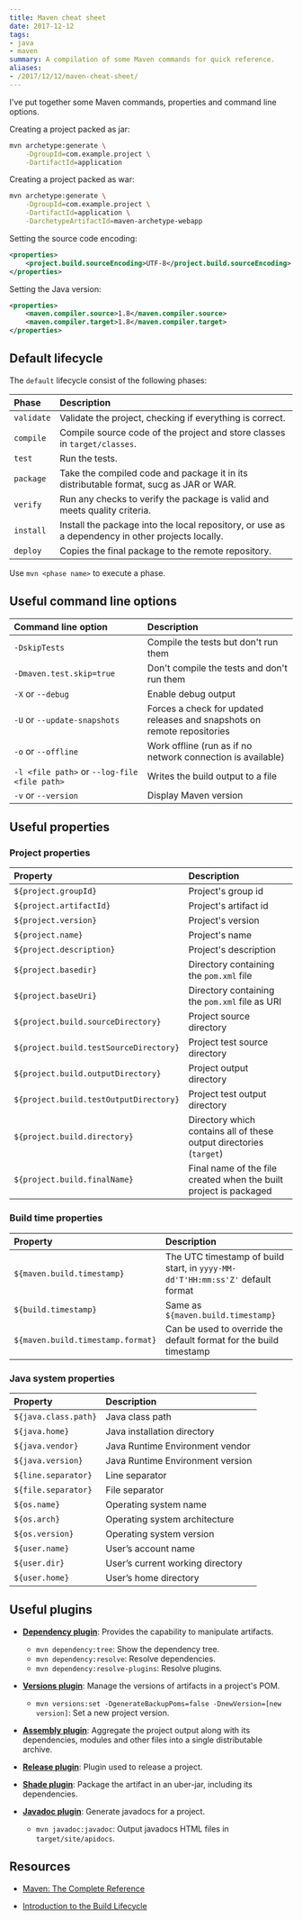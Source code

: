 ```yaml
---
title: Maven cheat sheet
date: 2017-12-12
tags:
- java
- maven
summary: A compilation of some Maven commands for quick reference.
aliases:
- /2017/12/12/maven-cheat-sheet/
---
```


I've put together some Maven commands, properties and command line options.

Creating a project packed as jar:

```bash
mvn archetype:generate \
    -DgroupId=com.example.project \
    -DartifactId=application
```

Creating a project packed as war:

```bash
mvn archetype:generate \
    -DgroupId=com.example.project \
    -DartifactId=application \
    -DarchetypeArtifactId=maven-archetype-webapp
```

Setting the source code encoding:

```xml
<properties>
    <project.build.sourceEncoding>UTF-8</project.build.sourceEncoding>
</properties>
```

Setting the Java version:

```xml
<properties>
    <maven.compiler.source>1.8</maven.compiler.source>
    <maven.compiler.target>1.8</maven.compiler.target>
</properties>
```

## Default lifecycle

The `default` lifecycle consist of the following phases:

| Phase      | Description                                                                                      |
| :--------- | :----------------------------------------------------------------------------------------------- |
| `validate` | Validate the project, checking if everything is correct.                                         |
| `compile`  | Compile source code of the project and store classes in `target/classes`.                        |
| `test`     | Run the tests.                                                                                   |
| `package`  | Take the compiled code and package it in its distributable format, sucg as JAR or WAR.           |
| `verify`   | Run any checks to verify the package is valid and meets quality criteria.                        |
| `install`  | Install the package into the local repository, or use as a dependency in other projects locally. |
| `deploy`   | Copies the final package to the remote repository.                                               |

Use `mvn <phase name>` to execute a phase.

## Useful command line options

| Command line option                          | Description                                                              |
| :------------------------------------------- | :----------------------------------------------------------------------- |
| `-DskipTests`                                | Compile the tests but don't run them                                     |
| `-Dmaven.test.skip=true`                     | Don't compile the tests and don't run them                               |
| `-X` or `--debug`                            | Enable debug output                                                      |
| `-U` or `--update-snapshots`                 | Forces a check for updated releases and snapshots on remote repositories |
| `-o` or `--offline`                          | Work offline (run as if no network connection is available)              |
| `-l <file path>` or `--log-file <file path>` | Writes the build output to a file                                        |
| `-v` or `--version`                          | Display Maven version                                                    |

## Useful properties

### Project properties

| Property                               | Description                                                         |
| :------------------------------------- | :------------------------------------------------------------------ |
| `${project.groupId}`                   | Project's group id                                                  |
| `${project.artifactId}`                | Project's artifact id                                               |
| `${project.version}`                   | Project's version                                                   |
| `${project.name}`                      | Project's name                                                      |
| `${project.description}`               | Project's description                                               |
| `${project.basedir}`                   | Directory containing the `pom.xml` file                             |
| `${project.baseUri}`                   | Directory containing the `pom.xml` file as URI                      |
| `${project.build.sourceDirectory}`     | Project source directory                                            |
| `${project.build.testSourceDirectory}` | Project test source directory                                       |
| `${project.build.outputDirectory}`     | Project output directory                                            |
| `${project.build.testOutputDirectory}` | Project test output directory                                       |
| `${project.build.directory}`           | Directory which contains all of these output directories (`target`) |
| `${project.build.finalName}`           | Final name of the file created when the built project is packaged   |

### Build time properties

| Property                          | Description                                                                    |
| :-------------------------------- | :----------------------------------------------------------------------------- |
| `${maven.build.timestamp}`        | The UTC timestamp of build start, in `yyyy-MM-dd'T'HH:mm:ss'Z'` default format |
| `${build.timestamp}`              | Same as `${maven.build.timestamp}`                                             |
| `${maven.build.timestamp.format}` | Can be used to override the default format for the build timestamp             |

### Java system properties

| Property             | Description                      |
| :------------------- | :------------------------------- |
| `${java.class.path}` | Java class path                  |
| `${java.home}`       | Java installation directory      |
| `${java.vendor}`     | Java Runtime Environment vendor  |
| `${java.version}`    | Java Runtime Environment version |
| `${line.separator}`  | Line separator                   |
| `${file.separator}`  | File separator                   |
| `${os.name}`         | Operating system name            |
| `${os.arch}`         | Operating system architecture    |
| `${os.version}`      | Operating system version         |
| `${user.name}`       | User’s account name              |
| `${user.dir}`        | User’s current working directory |
| `${user.home}`       | User’s home directory            |

## Useful plugins

- [**Dependency plugin**][Dependency plugin]: Provides the capability to manipulate artifacts.
  - `mvn dependency:tree`: Show the dependency tree.
  - `mvn dependency:resolve`: Resolve dependencies.
  - `mvn dependency:resolve-plugins`: Resolve plugins.

- [**Versions plugin**][Versions plugin]: Manage the versions of artifacts in a project's POM.
  - `mvn versions:set -DgenerateBackupPoms=false -DnewVersion=[new version]`: Set a new project version.

- [**Assembly plugin**][Assembly plugin]: Aggregate the project output along with its dependencies, modules and other files into a single distributable archive.

- [**Release plugin**][Release plugin]: Plugin used to release a project.

- [**Shade plugin**][Shade plugin]: Package the artifact in an uber-jar, including its dependencies.

- [**Javadoc plugin**][Javadoc plugin]: Generate javadocs for a project.
  - `mvn javadoc:javadoc`: Output javadocs HTML files in `target/site/apidocs`.

## Resources

- [Maven: The Complete Reference][Maven: The Complete Reference]
- [Introduction to the Build Lifecycle][Lifecycle]


  [Lifecycle]: https://maven.apache.org/guides/introduction/introduction-to-the-lifecycle.html
  [Versions plugin]: http://www.mojohaus.org/versions-maven-plugin/
  [Dependency plugin]: http://maven.apache.org/plugins/maven-dependency-plugin/
  [Release plugin]: http://maven.apache.org/maven-release/maven-release-plugin/
  [Shade plugin]: https://maven.apache.org/plugins/maven-shade-plugin/
  [Javadoc plugin]: http://maven.apache.org/plugins/maven-javadoc-plugin/
  [Assembly plugin]: http://maven.apache.org/plugins/maven-assembly-plugin/
  [Maven: The Complete Reference]: http://books.sonatype.com/mvnref-book/reference/index.html